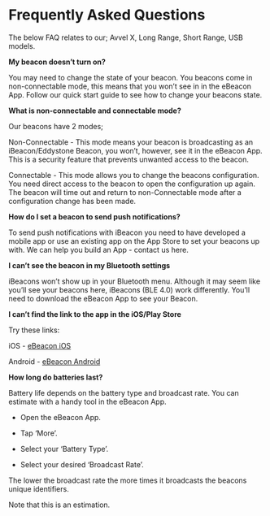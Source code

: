 # Frequently Asked Questions

The below FAQ relates to our; Avvel X, Long Range, Short Range, USB models.

**My beacon doesn’t turn on?**

You may need to change the state of your beacon. You beacons come in non-connectable mode, this means that you won’t see in in the eBeacon App. Follow our quick start guide to see how to change your beacons state.

**What is non-connectable and connectable mode?**

Our beacons have 2 modes; 

Non-Connectable - This mode means your beacon is broadcasting as an iBeacon/Eddystone Beacon, you won’t, however, see it in the eBeacon App. This is a security feature that prevents unwanted access to the beacon.

Connectable - This mode allows you to change the beacons configuration. You need direct access to the beacon to open the configuration up again. The beacon will time out and return to non-Connectable mode after a configuration change has been made.

**How do I set a beacon to send push notifications?**

To send push notifications with iBeacon you need to have developed a mobile app or use an existing app on the App Store to set your beacons up with. We can help you build an App - contact us here.

**I can’t see the beacon in my Bluetooth settings**

iBeacons won’t show up in your Bluetooth menu. Although it may seem like you’ll see your beacons here, iBeacons (BLE 4.0) work differently. You’ll need to download the eBeacon App to see your Beacon.

**I can’t find the link to the app in the iOS/Play Store**

Try these links:

iOS - [eBeacon iOS](https://itunes.apple.com/gb/app/ebeacon/id730279939?mt=8)

Android - [eBeacon Android](https://play.google.com/store/apps/details?id=com.jaalee.eBeacon&hl=en_GB)

**How long do batteries last?**

Battery life depends on the battery type and broadcast rate. You can estimate with a handy tool in the eBeacon App.

- Open the eBeacon App.

- Tap ‘More’.

- Select your ‘Battery Type’.

- Select your desired ‘Broadcast Rate’.

The lower the broadcast rate the more times it broadcasts the beacons unique identifiers. 

Note that this is an estimation. 
